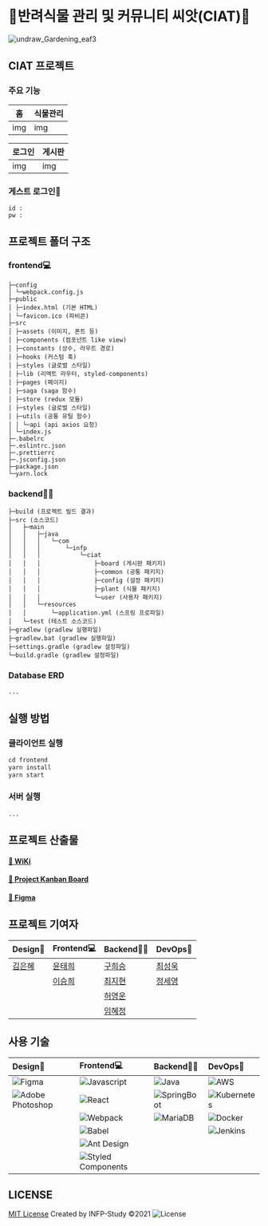 
# 🌱반려식물 관리 및 커뮤니티 씨앗(CIAT)🌱

![undraw_Gardening_eaf3](https://user-images.githubusercontent.com/64685759/141408953-b226d445-3ac1-4e25-a6e7-0ed7502b41dc.png)

## CIAT 프로젝트
### 주요 기능
|홈|식물관리|
|---|---|
|img|img|

|로그인|게시판|
|---|---|
|img|img|

### 게스트 로그인🔑
```
id : 
pw :
```


## 프로젝트 폴더 구조

### frontend💻
```
├─config
│ └─webpack.config.js
├─public
│ ├─index.html (기본 HTML)
│ └─favicon.ico (파비콘)
├─src
│ ├─assets (이미지, 폰트 등)
│ ├─components (컴포넌트 like view)
│ ├─constants (상수, 라우트 경로)
│ ├─hooks (커스텀 훅)
│ ├─styles (글로벌 스타일)
│ ├─lib (리액트 라우터, styled-components)
│ ├─pages (페이지)
│ ├─saga (saga 함수)
│ ├─store (redux 모듈)
│ ├─styles (글로벌 스타일)
│ ├─utils (공통 유틸 함수)
│ │ └─api (api axios 요청)
│ └─index.js
├─.babelrc
├─.eslintrc.json
├─.prettierrc
├─.jsconfig.json
├─package.json
└─yarn.lock
```

### backend👨‍💻
```
├─build (프로젝트 빌드 결과)
├─src (소스코드)
│   ├─main
│   │   ├─java
│   │   │   └─com
│   │   │       └─infp
│   │   │           └─ciat
│   │   │               ├─board (게시판 패키지)
│   │   │               ├─common (공통 패키지)
│   │   │               ├─config (설정 패키지)
│   │   │               ├─plant (식물 패키지)
│   │   │               └─user (사용자 패키지)
│   │   └─resources
│   │       └─application.yml (스프링 프로파일)
│   └─test (테스트 소스코드)
├─gradlew (gradlew 실행파일)
├─gradlew.bat (gradlew 실행파일)
├─settings.gradle (gradlew 설정파일)
└─build.gradle (gradlew 설정파일)
```

### Database ERD
```
...
```

## 실행 방법

### 클라이언트 실행
```js
cd frontend
yarn install
yarn start

```
### 서버 실행
```
...
```

## 프로젝트 산출물

#### [📙 WiKi](https://github.com/INFP-Study/CIAT/wiki)
#### [🎯 Project Kanban Board](https://github.com/INFP-Study/CIAT/projects/1)
#### [🎨 Figma](https://www.figma.com/file/4C7izPnx0Y5NtrANroPvTX/ciat?node-id=0%3A1)

## 프로젝트 기여자
|Design🎨|Frontend💻|Backend👨‍💻|DevOps🚊|
|:---|:---|:---|:---|
|[김은혜](https://github.com/eunnhye)|[윤태희](https://github.com/thyoondev)|[구희승](https://github.com/nrudev)|[최성욱](https://github.com/choisungwook)|
| |[이승희](https://github.com/lseunghee)|[최지현](https://github.com/chlwlgus4)|[정세영](https://github.com/claeo001)|
| | |[허영운](https://github.com/yeongunheo)||
| | |[임혜정](https://github.com/HyeJeongIm)||



## 사용 기술
|Design🎨|Frontend💻|Backend👨‍💻|DevOps🚊|
|:---|:---|:---|:---|
|![Figma](https://img.shields.io/badge/Figma-F24E1E?style=for-the-badge&logo=Figma&logoColor=white)|![Javascript](https://img.shields.io/badge/Javascript-ffb13b?style=for-the-badge&logo=javascript&logoColor=white)|![Java](https://img.shields.io/badge/Java-007396?style=for-the-badge&logo=Java&logoColor=white)|![AWS](https://img.shields.io/badge/AWS-%23FF9900.svg?style=for-the-badge&logo=amazon-aws&logoColor=white)|
|![Adobe Photoshop](https://img.shields.io/badge/AdobePhotoshop-31A8FF?style=for-the-badge&logo=AdobePhotoshop&logoColor=white)|![React](https://img.shields.io/badge/react-%2320232a.svg?style=for-the-badge&logo=react&logoColor=%2361DAFB)|![SpringBoot](https://img.shields.io/badge/SpringBoot-6DB33F?style=for-the-badge&logo=Spring&logoColor=white)|![Kubernetes](https://img.shields.io/badge/Kubernetes-326CE5.svg?style=for-the-badge&logo=Kubernetes&logoColor=white)|
| |![Webpack](https://img.shields.io/badge/webpack-%238DD6F9.svg?style=for-the-badge&logo=webpack&logoColor=black)|![MariaDB](https://img.shields.io/badge/MariaDB-003545.svg?style=for-the-badge&logo=MariaDB&logoColor=white)|![Docker](https://img.shields.io/badge/Docker-2496ED.svg?style=for-the-badge&logo=Docker&logoColor=white)|
| |![Babel](https://img.shields.io/badge/Babel-F9DC3E.svg?style=for-the-badge&logo=Babel&logoColor=black)| |![Jenkins](https://img.shields.io/badge/Jenkins-D24939.svg?style=for-the-badge&logo=Jenkins&logoColor=white)|
| |![Ant Design](https://img.shields.io/badge/AntDesign-0170FE?style=for-the-badge&logo=AntDesign&logoColor=white)| | |
| |![Styled Components](https://img.shields.io/badge/styled--components-DB7093?style=for-the-badge&logo=styled-components&logoColor=white)| | |


## LICENSE

[MIT License]() Created by INFP-Study ©2021
![License](https://img.shields.io/github/license/INFP-Study/CIAT)
